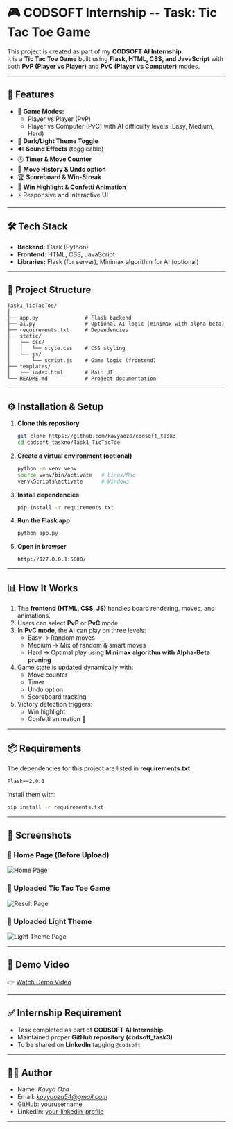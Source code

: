 # 🎮 CODSOFT Internship -- Task: Tic Tac Toe Game

This project is created as part of my **CODSOFT AI Internship**.  
It is a **Tic Tac Toe Game** built using **Flask, HTML, CSS, and JavaScript** with both **PvP (Player vs Player)** and **PvC (Player vs Computer)** modes.

---

## 🚀 Features

-   🎲 **Game Modes:**
    -   Player vs Player (PvP)  
    -   Player vs Computer (PvC) with AI difficulty levels (Easy, Medium, Hard)
-   🌙 **Dark/Light Theme Toggle**
-   🔊 **Sound Effects** (toggleable)
-   🕒 **Timer & Move Counter**
-   📜 **Move History & Undo option**
-   🏆 **Scoreboard & Win-Streak**
-   🎉 **Win Highlight & Confetti Animation**
-   ⚡ Responsive and interactive UI

---

## 🛠️ Tech Stack

-   **Backend:** Flask (Python)  
-   **Frontend:** HTML, CSS, JavaScript  
-   **Libraries:** Flask (for server), Minimax algorithm for AI (optional)  

---

## 📂 Project Structure

```
Task1_TicTacToe/
│
├── app.py               # Flask backend
├── ai.py                # Optional AI logic (minimax with alpha-beta)
├── requirements.txt     # Dependencies
├── static/
│   ├── css/
│   │   └── style.css    # CSS styling
│   └── js/
│       └── script.js    # Game logic (frontend)
├── templates/
│   └── index.html       # Main UI
└── README.md            # Project documentation
```

---

## ⚙️ Installation & Setup

1. **Clone this repository**

    ```bash
    git clone https://github.com/kavyaoza/codsoft_task3
    cd codsoft_taskno/Task1_TicTacToe
    ```

2. **Create a virtual environment (optional)**

    ```bash
    python -m venv venv
    source venv/bin/activate   # Linux/Mac
    venv\Scripts\activate      # Windows
    ```

3. **Install dependencies**

    ```bash
    pip install -r requirements.txt
    ```

4. **Run the Flask app**

    ```bash
    python app.py
    ```

5. **Open in browser**

    ```
    http://127.0.0.1:5000/
    ```

---

## 📊 How It Works

1. The **frontend (HTML, CSS, JS)** handles board rendering, moves, and animations.  
2. Users can select **PvP** or **PvC** mode.  
3. In **PvC mode**, the AI can play on three levels:
   - Easy → Random moves  
   - Medium → Mix of random & smart moves  
   - Hard → Optimal play using **Minimax algorithm with Alpha-Beta pruning**  
4. Game state is updated dynamically with:
   - Move counter  
   - Timer  
   - Undo option  
   - Scoreboard tracking  
5. Victory detection triggers:
   - Win highlight  
   - Confetti animation 🎉  

---

## 📦 Requirements

The dependencies for this project are listed in **requirements.txt**:

```txt
Flask==2.0.1
```

Install them with:

```bash
pip install -r requirements.txt
```

---
## 📸 Screenshots

### 🔹 Home Page (Before Upload)
![Home Page](assets/screenshot_home.png)

### 🔹 Uploaded Tic Tac Toe Game
![Result Page](assets/screenshot_result.png)


### 🔹 Uploaded Light Theme
![Light Theme Page](assets/screenshot_theme.png)

---

## 🎥 Demo Video
👉 [Watch Demo Video](https://www.linkedin.com)  


---

## ✅ Internship Requirement

-   Task completed as part of **CODSOFT AI Internship**  
-   Maintained proper **GitHub repository (codsoft_task3)**  
-   To be shared on **LinkedIn** tagging `@codsoft`  

---

## 👨‍💻 Author

-   Name: *Kavya Oza*  
-   Email: *kavyaoza54@gmail.com*  
-   GitHub: [yourusername](https://github.com/kavyaoza)  
-   LinkedIn: [your-linkedin-profile](https://linkedin.com/in/your-link)  

---
